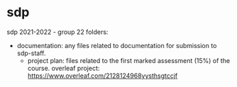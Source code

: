 # sdp
sdp 2021-2022 - group 22
folders:
  - documentation: any files related to documentation for submission to sdp-staff.
    - project plan: files related to the first marked assessment (15%) of the course. overleaf project: https://www.overleaf.com/2128124968yysthsgtccjf
